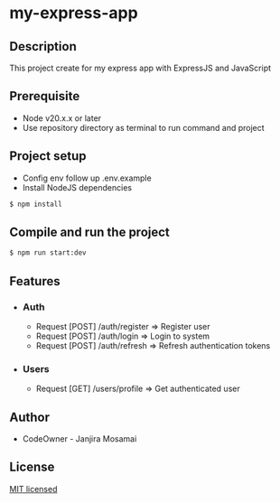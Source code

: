 # my-express-app

## Description

This project create for my express app with ExpressJS and JavaScript

## Prerequisite

- Node v20.x.x or later
- Use repository directory as terminal to run command and project

## Project setup

- Config env follow up .env.example
- Install NodeJS dependencies

```bash
$ npm install
```

## Compile and run the project

```bash
$ npm run start:dev
```

## Features

- ### Auth

  - Request [POST] /auth/register => Register user
  - Request [POST] /auth/login => Login to system
  - Request [POST] /auth/refresh => Refresh authentication tokens

- ### Users

  - Request [GET] /users/profile => Get authenticated user

## Author

- CodeOwner - Janjira Mosamai

## License

[MIT licensed](https://github.com/nestjs/nest/blob/master/LICENSE)
